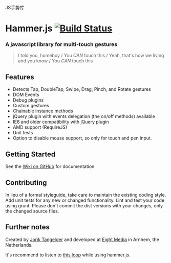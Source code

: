 JS手势库

# Hammer.js [![Build Status](https://travis-ci.org/EightMedia/hammer.js.png)](https://travis-ci.org/EightMedia/hammer.js/)

### A javascript library for multi-touch gestures

> I told you, homeboy /
> You *CAN* touch this /
> Yeah, that's how we living and you know /
> You *CAN* touch this


## Features
- Detects Tap, DoubleTap, Swipe, Drag, Pinch, and Rotate gestures
- DOM Events
- Debug plugins
- Custom gestures
- Chainable instance methods
- jQuery plugin with events delegation (the on/off methods) available
- IE8 and older compatibility with jQuery plugin
- AMD support (RequireJS)
- Unit tests
- Option to disable mouse support, so only for touch and pen input.


## Getting Started
See the [Wiki on GitHub](https://github.com/EightMedia/hammer.js/wiki) for documentation.


## Contributing
In lieu of a formal styleguide, take care to maintain the existing coding style.
Add unit tests for any new or changed functionality. Lint and test your code using grunt.
Please don't commit the dist versions with your changes, only the changed source files.


## Further notes
Created by [Jorik Tangelder](http://twitter.com/jorikdelaporik) and developed at [Eight Media](http://www.eight.nl/) in Arnhem, the Netherlands.

It's recommend to listen to [this loop](http://soundcloud.com/eightmedia/hammerhammerhammer) while using hammer.js.
